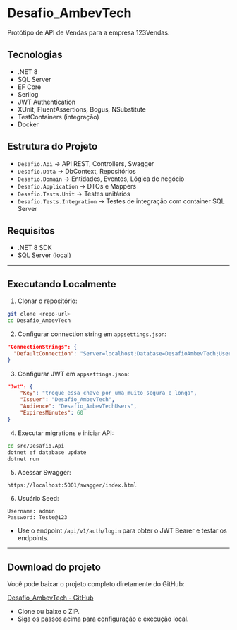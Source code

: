 
# Desafio_AmbevTech

Protótipo de API de Vendas para a empresa 123Vendas.

## Tecnologias

- .NET 8
- SQL Server
- EF Core
- Serilog
- JWT Authentication
- XUnit, FluentAssertions, Bogus, NSubstitute
- TestContainers (integração)
- Docker

## Estrutura do Projeto

- `Desafio.Api` → API REST, Controllers, Swagger
- `Desafio.Data` → DbContext, Repositórios
- `Desafio.Domain` → Entidades, Eventos, Lógica de negócio
- `Desafio.Application` → DTOs e Mappers
- `Desafio.Tests.Unit` → Testes unitários
- `Desafio.Tests.Integration` → Testes de integração com container SQL Server

## Requisitos

- .NET 8 SDK
- SQL Server (local)

---

## Executando Localmente

1. Clonar o repositório:

```bash
git clone <repo-url>
cd Desafio_AmbevTech
```

2. Configurar connection string em `appsettings.json`:

```json
"ConnectionStrings": {
  "DefaultConnection": "Server=localhost;Database=DesafioAmbevTech;User Id=sa;Password=SuaSenha123;"
}
```
3. Configurar JWT em `appsettings.json`:

```json
"Jwt": {
    "Key": "troque_essa_chave_por_uma_muito_segura_e_longa",
    "Issuer": "Desafio_AmbevTech",
    "Audience": "Desafio_AmbevTechUsers",
    "ExpiresMinutes": 60
}
```

4. Executar migrations e iniciar API:

```bash
cd src/Desafio.Api
dotnet ef database update
dotnet run
```

5. Acessar Swagger:

```text
https://localhost:5001/swagger/index.html
```

6. Usuário Seed:

```
Username: admin
Password: Teste@123
```

- Use o endpoint `/api/v1/auth/login` para obter o JWT Bearer e testar os endpoints.

---

## Download do projeto

Você pode baixar o projeto completo diretamente do GitHub:

[Desafio_AmbevTech - GitHub](https://github.com/seu-usuario/Desafio_AmbevTech)

- Clone ou baixe o ZIP.
- Siga os passos acima para configuração e execução local.
